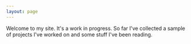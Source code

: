 ```yaml
---
layout: page
---
```


Welcome to my site. It's a work in progress. So far I've collected a sample of projects I've worked on and some stuff I've been reading. 



  

